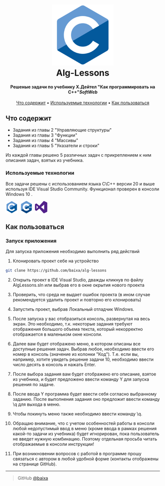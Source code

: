 <h1 align="center">
  <br>
  <img src="https://github.com/devicons/devicon/blob/master/icons/c/c-original.svg" alt="SoftWeb" width="200">
  <br>
  Alg-Lessons
  <br>
</h1>

<h4 align="center">Решеные задачи по учебнику Х.Дейтел "Как программировать на С++"<i>SoftWeb</i></h4>

<p align="center">
  <a href="#что-содержит">Что содержит</a> •
  <a href="#languages-and-tools">Используемые технологии</a> •
  <a href="#how-to-use">Как пользоваться</a>
</p>

## Что содержит

* Задания из главы 2 "Управляющие структуры"
* Задания из главы 3 "Функции"
* Задания из главы 4 "Массивы"
* Задания из главы 5 "Указатели и строки"

Из каждой главы решено 5 различных задач с прикреплением к ним описания задач, взятых из учебника.

### Используемые технологии

Все задачи решены с использованием языка C\C++ версии 20 и выше используя IDE Visual Studio Community. Функционал проверен в консоли Windows 10 .

<div>
  <img src="https://github.com/devicons/devicon/blob/master/icons/c/c-original.svg" title="C" alt="C" width="40" height="40"/>&nbsp;
  <img src="https://github.com/devicons/devicon/blob/master/icons/cplusplus/cplusplus-original.svg" title="C++" alt="C++" width="40" height="40"/>&nbsp;
  <img src="https://github.com/devicons/devicon/blob/master/icons/visualstudio/visualstudio-plain.svg" title="Visual Studio Community"  alt="Visual Studio Community" width="40" height="40"/>&nbsp;
</div>

## Как пользоваться

### Запуск приложения

Для запуска приложения необходимо выполнить ряд действий

1. Клонировать проект себе на устройство

```sh
git clone https://github.com/baixa/alg-lessons
```

2. Открыть проект в IDE Visual Studio, дважды кликнув по файлу AlgLessons.sln или выбрав его в окне окрытия нового проекта

3. Проверить, что среда не выдает ошибок проекта (в ином случае рекомендуется удалить проект и повторно его клонировать)

4. Запустить проект, выбрав Локальный отладчик Windows.

5. После запуска у вас отобразиться консоль, развернутая на весь экран. Это необходимо, т.к. некоторые задания требуют отображения большого объема текста, который некорректно отображается в маленьком окне консоли.

6. Далее вам будет отображено меню, в котором описаны все доступные решения задач. Выбрав любое, необходимо ввести его номер в консоль (значение из колонки "Код"). Т.е. если вы, например, хотите увидеть решение задачи 10, необходимо ввести число десять в консоль и нажать Enter.

7. После выбора задания вам будет отображено его описание, взятое из учебника, и будет предложено ввести команду Y для запуска решения по задаче. 

8. После ввода Y программа будет ввести себя согласно выбранному заданию. После выполнения задания оно предложит ввести команду \q для выхода в меню.

9. Чтобы покинуть меню также необходимо ввести команду \q.

10. Обращаю внимание, что с учетом особенностей работы в консоли любой недопустимый ввод в меню (кроме ввода в рамках решения какой-то задачи из учебника) будет игнорирован, пока пользователь не введет нужную комбинацию. Поэтому отдельная просьба читать отображаемые в консоли инструкции!

11. При возникновении вопросов с работой в программе прошу связаться с автором в любой удобной форме (контакты отображены на странице GitHub).

---

> GitHub [@baixa](https://github.com/baixa)

